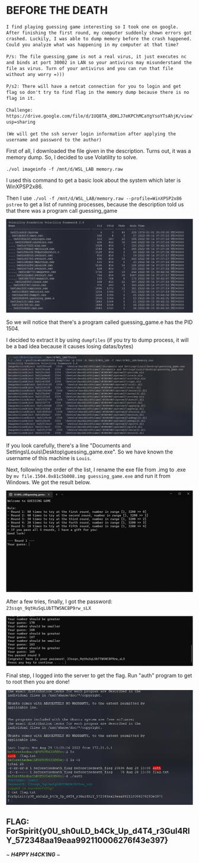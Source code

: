 # **BEFORE THE DEATH**
```
I find playing guessing game interesting so I took one on google. After finishing the first round, my computer suddenly shown errors got crashed. Luckily, I was able to dump memory before the crash happened. Could you analyze what was happening in my computer at that time?

P/s: The file guessing_game is not a real virus, it just executes nc and binds at port 30002 in LAN so your antivirus may misunderstand the file as virus. Turn of your antivirus and you can run that file without any worry =)))

P/s2: There will have a netcat connection for you to login and get flag so don't try to find flag in the memory dump because there is no flag in it.

Challenge: https://drive.google.com/file/d/1UQ8TA_dOKLJ7eKPChMCaYgYsoYTsAhjK/view?usp=sharing

(We will get the ssh server login information after applying the username and password to the author)
```
First of all, I downloaded the file given in the description. Turns out, it was a memory dump. So, I decided to use Volatility to solve.

`./vol imageinfo -f /mnt/d/WSL_LAB memory.raw`

I used this command to get a basic look about the system which later is WinXPSP2x86.

Then I use `./vol -f /mnt/d/WSL_LAB/memory.raw --profile=WinXPSP2x86 pstree` to get a list of running processes, because the description told us that there was a program call guessing_game

![](20220829200926.png)  

So we will notice that there's a program called guessing_game.e has the PID 1504.

I decided to extract it by using `dumpfiles` (if you try to dump process, it will be a bad idea because it causes losing datas/bytes)

![](20220829201352.png)  

If you look carefully, there's a line "Documents and Settings\Louis\Desktop\guessing_game.exe". So we have known the username of this machine is `Louis`.

Next, following the order of the list, I rename the exe file from .img to .exe by `mv file.1504.0x81c5b008.img guessing_game.exe` and run it from Windows. We got the result below.

![](20220829202038.png)  

After a few tries, finally, I got the password: `23ssqn_9qtHuSqLUbTTWSNC8P9rw_sLX`

![](20220829201955.png)  

Final step, I logged into the server to get the flag. Run "auth" program to get to root then you are done!

![](20220829202453.png)  

## FLAG: ForSpirit{y0U_sh0uLD_b4Ck_Up_d4T4_r3Gul4RlY_572348aa19eaa992110006276f43e397} 

~ **_H4PPY H4CK1NG_** ~